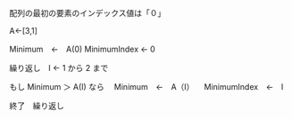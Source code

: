 配列の最初の要素のインデックス値は「０」

A←[3,1]

Minimum　←　A(0)
MinimumIndex  ← 0

繰り返し　I ← 1 から 2 まで 

もし Minimum ＞ A(I) なら
　Minimum　←　A（I）
　MinimumIndex　←　I

終了　繰り返し